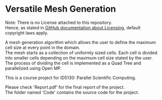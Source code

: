 # Versatile Mesh Generation

Note:
There is no License attached to this repository.<br>
Hence, as stated in [GitHub documentation about Licensing](https://docs.github.com/en/repositories/managing-your-repositorys-settings-and-features/customizing-your-repository/licensing-a-repository#choosing-the-right-license), default copyright laws apply.

A mesh generation algorithm which allows the user to define the maximum cell size at every point in the domain.<br>
The mesh starts as a collection of uniformly sized cells. Each cell is divided into smaller cells depending on the maximum cell size stated by the user.<br>
The process of dividing the cell is implemented as a Quad Tree and parallelized using Open MP.

This is a course project for ID5130: Parallel Scientific Computing.

Please check 'Report.pdf' for the final report of the project.<br>
The folder named 'Code' contains the source code for the project.
